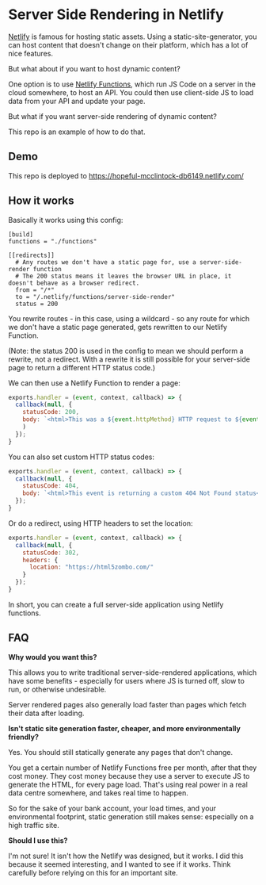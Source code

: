 # Server Side Rendering in Netlify

[Netlify](https://www.netlify.com) is famous for hosting static assets. Using a static-site-generator, you can host content that doesn't change on their platform, which has a lot of nice features.

But what about if you want to host dynamic content?

One option is to use [Netlify Functions](https://www.netlify.com/docs/functions/), which run JS Code on a server in the cloud somewhere, to host an API. You could then use client-side JS to load data from your API and update your page.

But what if you want server-side rendering of dynamic content?

This repo is an example of how to do that.

## Demo

This repo is deployed to https://hopeful-mcclintock-db6149.netlify.com/

## How it works

Basically it works using this config:

```
[build]
functions = "./functions"

[[redirects]]
  # Any routes we don't have a static page for, use a server-side-render function
  # The 200 status means it leaves the browser URL in place, it doesn't behave as a browser redirect.
  from = "/*"
  to = "/.netlify/functions/server-side-render"
  status = 200
```

You rewrite routes - in this case, using a wildcard - so any route for which we don't have a static page generated, gets rewritten to our Netlify Function.

(Note: the status 200 is used in the config to mean we should perform a rewrite, not a redirect. With a rewrite it is still possible for your server-side page to return a different HTTP status code.)

We can then use a Netlify Function to render a page:

```js
exports.handler = (event, context, callback) => {
  callback(null, {
    statusCode: 200,
    body: `<html>This was a ${event.httpMethod} HTTP request to ${event.path}</html>`
    )
  });
}
```

You can also set custom HTTP status codes:

```js
exports.handler = (event, context, callback) => {
  callback(null, {
    statusCode: 404,
    body: `<html>This event is returning a custom 404 Not Found status</html>`
  });
}
```

Or do a redirect, using HTTP headers to set the location:

```js
exports.handler = (event, context, callback) => {
  callback(null, {
    statusCode: 302,
    headers: {
      location: "https://html5zombo.com/"
    }
  });
}
```

In short, you can create a full server-side application using Netlify functions.

## FAQ

**Why would you want this?**

This allows you to write traditional server-side-rendered applications, which have some benefits - especially for users where JS is turned off, slow to run, or otherwise undesirable.

Server rendered pages also generally load faster than pages which fetch their data after loading.

**Isn't static site generation faster, cheaper, and more environmentally friendly?**

Yes. You should still statically generate any pages that don't change.

You get a certain number of Netlify Functions free per month, after that they cost money. They cost money because they use a server to execute JS to generate the HTML, for every page load. That's using real power in a real data centre somewhere, and takes real time to happen.

So for the sake of your bank account, your load times, and your environmental footprint, static generation still makes sense: especially on a high traffic site.

**Should I use this?**

I'm not sure! It isn't how the Netlify was designed, but it works. I did this because it seemed interesting, and I wanted to see if it works. Think carefully before relying on this for an important site.